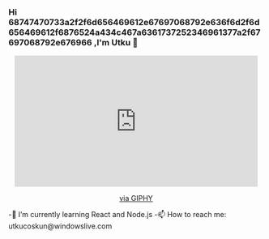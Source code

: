 ### Hi 68747470733a2f2f6d656469612e67697068792e636f6d2f6d656469612f6876524a434c467a6361737252346961377a2f67697068792e676966 ,I'm Utku 👋

<div id="header" align="center">
<iframe src="https://giphy.com/embed/1C8bHHJturSx2" width="480" height="259" frameBorder="0" class="giphy-embed" allowFullScreen></iframe><p><a href="https://giphy.com/gifs/the-it-crowd-chris-odowd-1C8bHHJturSx2">via GIPHY</a></p>
  </div>
-🌱 I’m currently learning React and Node.js
-📫 How to reach me: utkucoskun@windowslive.com

